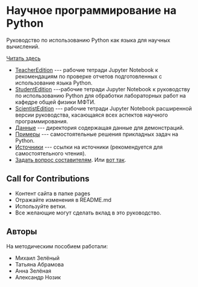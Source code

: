 # Научное программирование на Python

Руководство по использованию Python как языка для научных вычислений.

[Читать здесь](https://mipt-npm.github.io/python-scientific-book/)

* [TeacherEdition](pages/TeacherEdition/README.md) --- рабочие тетради Jupyter Notebook к рекомендациям по проверке отчетов подготовленных с использование языка Python.
* [StudentEdition](pages/StudentEdition/README.md) ---рабочие тетради Jupyter Notebook к руководству по использованию Python для обработки лабораторных работ на кафедре общей физики МФТИ.
* [ScientistEdition](pages/ScientistEdition/README.md) --- рабочие тетради Jupyter Notebook расширенной версии руководства, касающаяся всех аспектов научного программирования.
* [Данные](data/README.md)  --- директория содержащая данные для демонстраций.
* [Примеры](examples/README.md)  --- самостоятельные решения прикладных задач на  Python.
* [Источники](pages/links.md) --- ссылки на источники (рекомендуется для самостоятельного чтения).
* [Задать вопрос составителям](https://t.me/mipt_npm). Или [вот так](https://vk.com/ta_nyan).

## Call for Contributions

* Контент сайта в папке pages
* Отражайте изменения в README.md
* Используйте ветки.
* Все желающие могут сделать вклад в это руководство.

## Авторы

На методическим пособием работали:

* Михаил Зелёный
* Татьяна Абрамова
* Анна Зелёная
* Александр Нозик